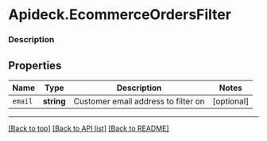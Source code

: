 # Apideck.EcommerceOrdersFilter

### Description

## Properties
Name | Type | Description | Notes
------------ | ------------- | ------------- | -------------
`email` | **string** | Customer email address to filter on | [optional] 





---

[[Back to top]](#) [[Back to API list]](../../../../README.md#documentation-for-api-endpoints) [[Back to README]](../../../../README.md)



